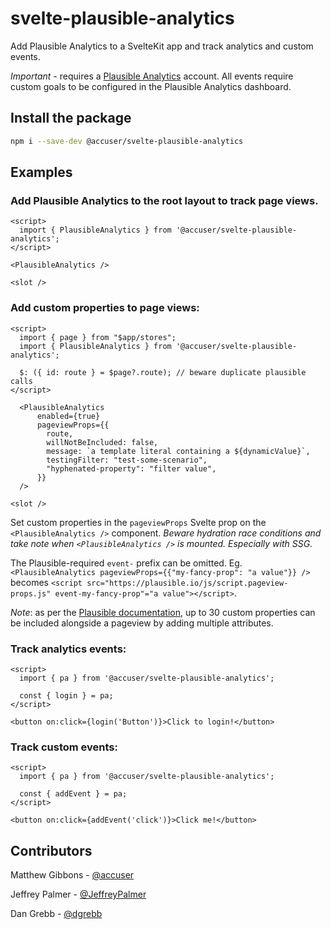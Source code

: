 # svelte-plausible-analytics

Add Plausible Analytics to a SvelteKit app and track analytics and custom events.

*Important* - requires a [Plausible Analytics](https://plausible.io/) account.
All events require custom goals to be configured in the Plausible Analytics dashboard.

## Install the package

```bash
npm i --save-dev @accuser/svelte-plausible-analytics
```

## Examples

### Add Plausible Analytics to the root layout to track page views.

```svelte
<script>
  import { PlausibleAnalytics } from '@accuser/svelte-plausible-analytics';
</script>

<PlausibleAnalytics />

<slot />
```

### Add custom properties to page views:

```svelte
<script>
  import { page } from "$app/stores";
  import { PlausibleAnalytics } from '@accuser/svelte-plausible-analytics';

  $: ({ id: route } = $page?.route); // beware duplicate plausible calls
</script>

  <PlausibleAnalytics
      enabled={true}
      pageviewProps={{
        route,
        willNotBeIncluded: false,
        message: `a template literal containing a ${dynamicValue}`,
        testingFilter: "test-some-scenario",
        "hyphenated-property": "filter value",
      }}
  />

<slot />
```

Set custom properties in the `pageviewProps` Svelte prop on the `<PlausibleAnalytics />` component. *Beware hydration race conditions and take note when `<PlausibleAnalytics />` is mounted. Especially with SSG.*

The Plausible-required `event-` prefix can be omitted. Eg. `<PlausibleAnalytics pageviewProps={{"my-fancy-prop": "a value"}} />` becomes `<script src="https://plausible.io/js/script.pageview-props.js" event-my-fancy-prop"="a value"></script>`.

*Note*: as per the [Plausible documentation](https://plausible.io/docs/custom-props/introduction#limits), up to 30 custom properties can be included alongside a pageview by adding multiple attributes.

### Track analytics events:

```svelte
<script>
  import { pa } from '@accuser/svelte-plausible-analytics';

  const { login } = pa;
</script>

<button on:click={login('Button')}>Click to login!</button>
```

### Track custom events:

```svelte
<script>
  import { pa } from '@accuser/svelte-plausible-analytics';

  const { addEvent } = pa;
</script>

<button on:click={addEvent('click')}>Click me!</button>
```

## Contributors

Matthew Gibbons - [@accuser](https://github.com/accuser)

Jeffrey Palmer - [@JeffreyPalmer](https://github.com/JeffreyPalmer)

Dan Grebb - [@dgrebb](https://github.com/dgrebb)

